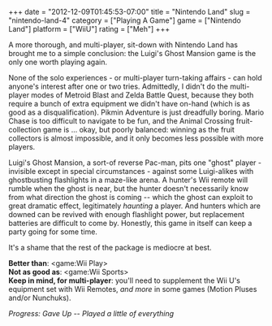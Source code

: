 +++
date = "2012-12-09T01:45:53-07:00"
title = "Nintendo Land"
slug = "nintendo-land-4"
category = ["Playing A Game"]
game = ["Nintendo Land"]
platform = ["WiiU"]
rating = ["Meh"]
+++

A more thorough, and multi-player, sit-down with Nintendo Land has brought me to a simple conclusion: the Luigi's Ghost Mansion game is the only one worth playing again.

None of the solo experiences - or multi-player turn-taking affairs - can hold anyone's interest after one or two tries.  Admittedly, I didn't do the multi-player modes of Metroid Blast and Zelda Battle Quest, because they both require a bunch of extra equipment we didn't have on-hand (which is as good as a disqualification).  Pikmin Adventure is just dreadfully boring.  Mario Chase is too difficult to navigate to be fun, and the Animal Crossing fruit-collection game is ... okay, but poorly balanced: winning as the fruit collectors is almost impossible, and it only becomes less possible with more players.

Luigi's Ghost Mansion, a sort-of reverse Pac-man, pits one "ghost" player - invisible except in special circumstances - against some Luigi-alikes with ghostbusting flashlights in a maze-like arena.  A hunter's Wii remote will rumble when the ghost is near, but the hunter doesn't necessarily know from what direction the ghost is coming -- which the ghost can exploit to great dramatic effect, legitimately <i>haunting</i> a player.  And hunters which are downed can be revived with enough flashlight power, but replacement batteries are difficult to come by.  Honestly, this game in itself can keep a party going for some time.

It's a shame that the rest of the package is mediocre at best.

<b>Better than</b>: <game:Wii Play>  
<b>Not as good as</b>: <game:Wii Sports>  
<b>Keep in mind, for multi-player</b>: you'll need to supplement the Wii U's equipment set with Wii Remotes, <i>and more</i> in some games (Motion Pluses and/or Nunchuks).

<i>Progress: Gave Up -- Played a little of everything</i>